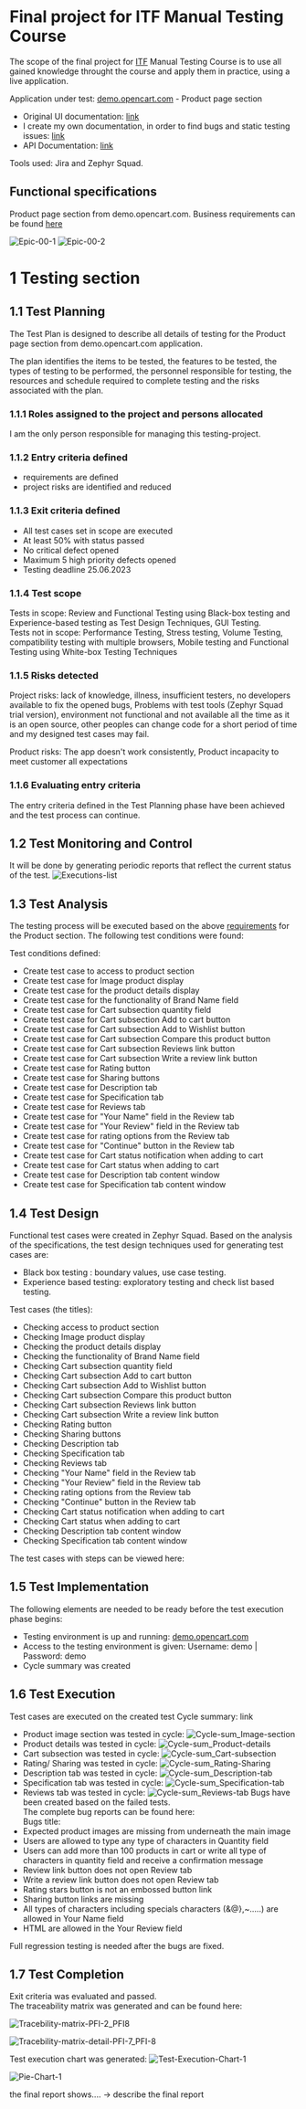 # Final project for ITF Manual Testing Course #

The scope of the final project for [ITF](https://www.itfactory.ro/) Manual Testing Course is to use all gained knowledge throught the course and apply them in practice, using a live application.

Application under test: [demo.opencart.com](https://demo.opencart.com/index.php?route=product/product&language=en-gb&product_id=43) - Product page section

* Original UI documentation: [link](http://docs.opencart.com/en-gb/store-front/) 
* I create my own documentation, in order to find bugs and static testing issues: [link](https://github.com/raul-matiu/FinalProject_ITF_ManualTesting/blob/main/Business-requirements_Product-page-section_full.pdf)
* API Documentation: [link](https://docs.opencart.com/en-gb/system/users/api/)

Tools used: Jira and Zephyr Squad.

## Functional specifications ##
Product page section from demo.opencart.com. Business requirements can be found [here](https://github.com/raul-matiu/FinalProject_ITF_ManualTesting/blob/main/Business-requirements_Product-page-section_full.pdf) 

![Epic-00-1](https://github.com/raul-matiu/FinalProject_ITF_ManualTesting/assets/112497081/c7b11019-f750-46be-85e4-fb237134719e)
![Epic-00-2](https://github.com/raul-matiu/FinalProject_ITF_ManualTesting/assets/112497081/2bd037d6-df32-4577-884d-d15cf92cc6e3)

# 1 Testing section #

## 1.1 Test Planning ##
The Test Plan is designed to describe all details of testing for the Product page section from demo.opencart.com application.

The plan identifies the items to be tested, the features to be tested, the types of testing to be performed, the personnel responsible for testing, the resources and schedule required to complete testing and the risks associated with the plan.

### 1.1.1 Roles assigned to the project and persons allocated ###
I am the only person responsible for managing this testing-project. 
### 1.1.2 Entry criteria defined ###
* requirements are defined
* project risks are identified and reduced
### 1.1.3 Exit criteria defined ###
* All test cases set in scope are executed
* At least 50% with status passed
* No critical defect opened
* Maximum 5 high priority defects opened
* Testing deadline 25.06.2023
### 1.1.4 Test scope ###
Tests in scope: Review and Functional Testing using Black-box testing and Experience-based testing as Test Design Techniques, GUI Testing.\
Tests not in scope: Performance Testing, Stress testing, Volume Testing, compatibility testing with multiple browsers, Mobile testing and Functional Testing using White-box Testing Techniques
### 1.1.5 Risks detected ###
Project risks: lack of knowledge, illness, insufficient testers, no developers available to fix the opened bugs, Problems with test tools (Zephyr Squad trial version), environment not functional and not available all the time as it is an open source, other peoples can change code for a short period of time and my designed test cases may fail.

Product risks: The app doesn't work consistently, Product incapacity
to meet customer all expectations
### 1.1.6 Evaluating entry criteria ###
The entry criteria defined in the Test Planning phase have been achieved and the test process can continue.

## 1.2 Test Monitoring and Control ##
It will be done by generating periodic reports that reflect the current status of the test.
![Executions-list](https://github.com/raul-matiu/FinalProject_ITF_ManualTesting/assets/112497081/beb331b8-8137-40a4-89d4-9569d1eb91c5)

## 1.3 Test Analysis ##
The testing process will be executed based on the above [requirements](https://github.com/raul-matiu/FinalProject_ITF_ManualTesting/blob/main/Business-requirements_Product-page-section_full.pdf) for the Product section. The following test conditions were found:

Test conditions defined:
* Create test case to access to product section
* Create test case for Image product display 
* Create test case for the product details display
* Create test case for the functionality of Brand Name field
* Create test case for Cart subsection quantity field
* Create test case for Cart subsection Add to cart button
* Create test case for Cart subsection Add to Wishlist button
* Create test case for Cart subsection Compare this product button
* Create test case for Cart subsection Reviews link button
* Create test case for Cart subsection Write a review link button
* Create test case for Rating button
* Create test case for Sharing buttons
* Create test case for Description tab
* Create test case for Specification tab
* Create test case for Reviews tab
* Create test case for "Your Name" field in the Review tab
* Create test case for "Your Review" field in the Review tab 
* Create test case for rating options from the Review tab
* Create test case for "Continue" button in the Review tab 
* Create test case for Cart status notification when adding to cart
* Create test case for Cart status when adding to cart
* Create test case for Description tab content window
* Create test case for Specification tab content window

## 1.4 Test Design ##
Functional test cases were created in Zephyr Squad. Based on the analysis of the specifications, the test design techniques used for generating test cases are:

* Black box testing : boundary values, use case testing.
* Experience based testing: exploratory testing and check list based testing.

Test cases (the titles):
* Checking access to product section
* Checking Image product display 
* Checking the product details display
* Checking the functionality of Brand Name field
* Checking Cart subsection quantity field 
* Checking Cart subsection Add to cart button
* Checking Cart subsection Add to Wishlist button
* Checking Cart subsection Compare this product button
* Checking Cart subsection Reviews link button
* Checking Cart subsection Write a review link button
* Checking Rating button
* Checking Sharing buttons
* Checking Description tab
* Checking Specification tab
* Checking Reviews tab
* Checking "Your Name" field in the Review tab
* Checking "Your Review" field in the Review tab 
* Checking rating options from the Review tab
* Checking "Continue" button in the Review tab 
* Checking Cart status notification when adding to cart 
* Checking Cart status when adding to cart
* Checking Description tab content window 
* Checking Specification tab content window

The test cases with steps can be viewed here: 

## 1.5 Test Implementation ##
The following elements are needed to be ready before the test execution phase begins:

* Testing environment is up and running: [demo.opencart.com](https://demo.opencart.com/index.php?route=product/product&language=en-gb&product_id=43) 
* Access to the testing environment is given: Username: demo | Password: demo
* Cycle summary was created

## 1.6 Test Execution ##
Test cases are executed on the created test Cycle summary: link

* Product image section was tested in cycle:
![Cycle-sum_Image-section](https://github.com/raul-matiu/FinalProject_ITF_ManualTesting/assets/112497081/384342b4-0ba6-424d-99aa-c7185d4ba1a3)
* Product details was tested in cycle:
![Cycle-sum_Product-details](https://github.com/raul-matiu/FinalProject_ITF_ManualTesting/assets/112497081/79268b3c-1c0e-43bc-8779-7fde87cffc35)
* Cart subsection was tested in cycle:
![Cycle-sum_Cart-subsection](https://github.com/raul-matiu/FinalProject_ITF_ManualTesting/assets/112497081/860c12e5-c5fb-42b8-bf04-6eebd51cb93a)
* Rating/ Sharing was tested in cycle:
![Cycle-sum_Rating-Sharing](https://github.com/raul-matiu/FinalProject_ITF_ManualTesting/assets/112497081/f82973d3-9a6f-46b0-a884-70834d13efe0)
* Description tab was tested in cycle:
![Cycle-sum_Description-tab](https://github.com/raul-matiu/FinalProject_ITF_ManualTesting/assets/112497081/2cdbf1c2-304e-4410-9d5f-456896cdccfe)
* Specification tab was tested in cycle:
![Cycle-sum_Specification-tab](https://github.com/raul-matiu/FinalProject_ITF_ManualTesting/assets/112497081/3c232a84-9789-4949-808a-26587a9d6de6)
* Reviews tab was tested in cycle:
![Cycle-sum_Reviews-tab](https://github.com/raul-matiu/FinalProject_ITF_ManualTesting/assets/112497081/a7b30965-cf2a-4d7e-90fa-4ee5213a3917)
Bugs have been created based on the failed tests.\
The complete bug reports can be found here: \
Bugs title:
* Expected product images are missing from underneath the main image
* Users are allowed to type any type of characters in Quantity field
* Users can add more than 100 products in cart or write all type of characters in quantity field and receive a confirmation message 
* Review link button does not open Review tab
* Write a review link button does not open Review tab
* Rating stars button is not an embossed button link
* Sharing button links are missing
* All types of characters including specials characters (&@},~.....) are allowed in Your Name field
* HTML are allowed in the Your Review field

Full regression testing is needed after the bugs are fixed.

## 1.7 Test Completion ##
Exit criteria was evaluated and passed.\
The traceability matrix was generated and can be found here:

![Tracebility-matrix-PFI-2_PFI8](https://github.com/raul-matiu/FinalProject_ITF_ManualTesting/assets/112497081/cae8e664-f25b-498a-b9d9-49f53c227573)

![Tracebility-matrix-detail-PFI-7_PFI-8](https://github.com/raul-matiu/FinalProject_ITF_ManualTesting/assets/112497081/18dbbada-5ee4-4f36-8961-93fd572940fb)

Test execution chart was generated:
![Test-Execution-Chart-1](https://github.com/raul-matiu/FinalProject_ITF_ManualTesting/assets/112497081/11c40f78-7a8f-4c8d-8fbf-3cc2a47136bd)

![Pie-Chart-1](https://github.com/raul-matiu/FinalProject_ITF_ManualTesting/assets/112497081/22fcc018-5606-4739-8d5b-862edd568bcf)

the final report shows.... -> describe the final report
